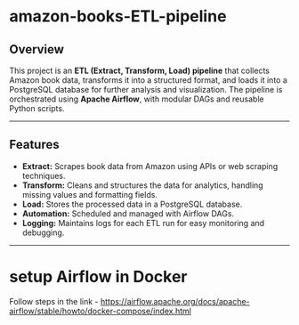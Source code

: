 # amazon-books-ETL-pipeline


## Overview
This project is an **ETL (Extract, Transform, Load) pipeline** that collects Amazon book data, transforms it into a structured format, and loads it into a PostgreSQL database for further analysis and visualization. The pipeline is orchestrated using **Apache Airflow**, with modular DAGs and reusable Python scripts.

---

## Features
- **Extract:** Scrapes book data from Amazon using APIs or web scraping techniques.
- **Transform:** Cleans and structures the data for analytics, handling missing values and formatting fields.
- **Load:** Stores the processed data in a PostgreSQL database.
- **Automation:** Scheduled and managed with Airflow DAGs.
- **Logging:** Maintains logs for each ETL run for easy monitoring and debugging.

---



# setup Airflow in Docker 
Follow steps in the link - https://airflow.apache.org/docs/apache-airflow/stable/howto/docker-compose/index.html

